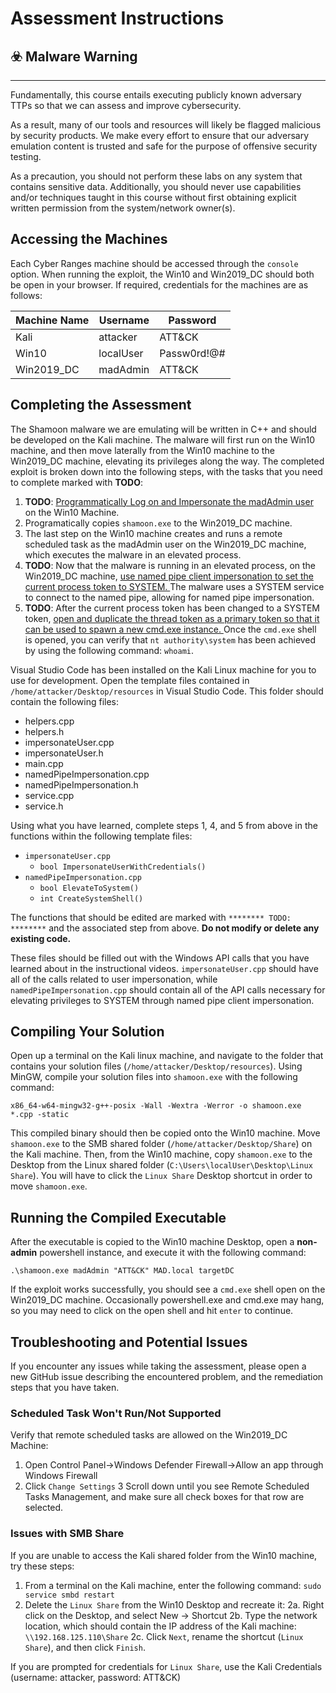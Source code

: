 # Assessment Instructions

## :biohazard: Malware Warning

---

Fundamentally, this course entails executing publicly known adversary TTPs so that we can assess and improve cybersecurity.

As a result, many of our tools and resources will likely be flagged malicious by security products. We make every effort to ensure that our adversary emulation content is trusted and safe for the purpose of offensive security testing.

As a precaution, you should not perform these labs on any system that contains sensitive data. Additionally, you should never use capabilities and/or techniques taught in this course without first obtaining explicit written permission from the system/network owner(s).

## Accessing the Machines

Each Cyber Ranges machine should be accessed through the `console` option. When running the exploit, the Win10 and Win2019_DC should both be open in your browser. If required, credentials for the machines are as follows:

| Machine Name | Username | Password |
| ---------- | ---------- | ---------- |
| Kali | attacker | ATT&CK |
| Win10 | localUser | Passw0rd!@# |
| Win2019_DC | madAdmin | ATT&CK |

## Completing the Assessment

The Shamoon malware we are emulating will be written in C++ and should be developed on the Kali machine. The malware will first run on the Win10 machine, and then move laterally from the Win10 machine
to the Win2019_DC machine, elevating its privileges along the way.
The completed exploit is broken down into the following steps, with the tasks that you need to complete marked with **TODO**:

1. **TODO**: <u>Programmatically Log on and Impersonate the madAdmin user </u> on the Win10 Machine.
2. Programatically copies `shamoon.exe` to the Win2019_DC machine.
3. The last step on the Win10 machine creates and runs a remote scheduled task as the madAdmin user on the Win2019_DC machine, which executes the malware in an elevated process.
4. **TODO**: Now that the malware is running in an elevated process, on the Win2019_DC machine, <u>use named pipe client impersonation to set the current process token to SYSTEM. </u> The malware uses a SYSTEM service to connect to the named pipe, allowing for named pipe impersonation.
5. **TODO**: After the current process token has been changed to a SYSTEM token, <u>open and duplicate the thread token as a primary token so that it can be used to spawn a new cmd.exe instance. </u> Once the `cmd.exe` shell is opened, you can verify that `nt authority\system` has been achieved by using the following command: `whoami`.

Visual Studio Code has been installed on the Kali Linux machine for you to use for development. Open the template files contained in `/home/attacker/Desktop/resources` in Visual Studio Code. This folder should contain the following files:

* helpers.cpp
* helpers.h
* impersonateUser.cpp
* impersonateUser.h
* main.cpp
* namedPipeImpersonation.cpp
* namedPipeImpersonation.h
* service.cpp
* service.h

Using what you have learned, complete steps 1, 4, and 5 from above in the functions within the following template files:

* `impersonateUser.cpp`
    * `bool ImpersonateUserWithCredentials()`
* `namedPipeImpersonation.cpp`
    * `bool ElevateToSystem()`
    * `int CreateSystemShell()`

The functions that should be edited are marked with `******** TODO: ********` and the associated step from above. **Do not modify or delete any existing code.**

These files should be filled out with the Windows API calls that you have learned about in the instructional videos. `impersonateUser.cpp` should have all of the calls related to user impersonation, while `namedPipeImpersonation.cpp` should contain all of the API calls necessary for elevating privileges to SYSTEM through named pipe client impersonation.

## Compiling Your Solution

Open up a terminal on the Kali linux machine, and navigate to the folder that contains your solution files (`/home/attacker/Desktop/resources`).
Using MinGW, compile your solution files into `shamoon.exe` with the following command:

`x86_64-w64-mingw32-g++-posix -Wall -Wextra -Werror -o shamoon.exe *.cpp -static`

This compiled binary should then be copied onto the Win10 machine. Move `shamoon.exe` to the SMB shared folder (`/home/attacker/Desktop/Share`) on the Kali machine.
Then, from the Win10 machine, copy `shamoon.exe` to the Desktop from the Linux shared folder (`C:\Users\localUser\Desktop\Linux Share`). You will have to click the `Linux Share` Desktop shortcut in order to move `shamoon.exe`.

## Running the Compiled Executable

After the executable is copied to the Win10 machine Desktop, open a **non-admin** powershell instance, and execute it with the following command:

`.\shamoon.exe madAdmin "ATT&CK" MAD.local targetDC`

If the exploit works successfully, you should see a `cmd.exe` shell open on the Win2019_DC machine. Occasionally powershell.exe and cmd.exe may hang, so you may need to click on the open shell and hit `enter` to continue.

## Troubleshooting and Potential Issues

If you encounter any issues while taking the assessment, please open a new GitHub issue describing the
encountered problem, and the remediation steps that you have taken.

### Scheduled Task Won't Run/Not Supported
Verify that remote scheduled tasks are allowed on the Win2019_DC Machine:
1. Open Control Panel->Windows Defender Firewall->Allow an app through Windows Firewall
2. Click `Change Settings`
3 Scroll down until you see Remote Scheduled Tasks Management, and make sure all check boxes for that row are selected.

### Issues with SMB Share
If you are unable to access the Kali shared folder from the Win10 machine, try these steps:

1. From a terminal on the Kali machine, enter the following command: `sudo service smbd restart`
2. Delete the `Linux Share` from the Win10 Desktop and recreate it:
    2a. Right click on the Desktop, and select New -> Shortcut
    2b. Type the network location, which should contain the IP address of the Kali machine: `\\192.168.125.110\Share`
    2c. Click `Next`, rename the shortcut (`Linux Share`), and then click `Finish`.

If you are prompted for credentials for `Linux Share`, use the Kali Credentials (username: attacker, password: ATT&CK)
